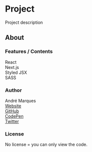 # Project  

Project description

## About

### Features / Contents

React  
Next.js  
Styled JSX  
SASS  

### Author

André Marques  
[Website](https://andremarquesdev.com)  
[GitHub](https://github.com/AndreMarquesDev)  
[CodePen](https://codepen.io/AndreMarquesDev)  
[Twitter](https://twitter.com/axxyJS)  

### License

No license = you can only view the code.
